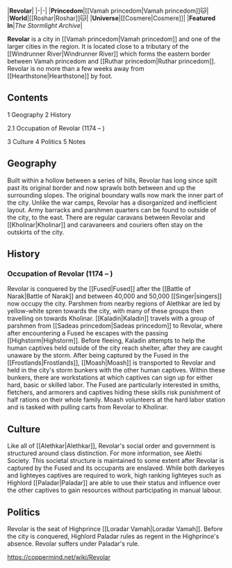 |**Revolar**|
|-|-|
|**Princedom**|[[Vamah princedom\|Vamah princedom]]🐱︎|
|**World**|[[Roshar\|Roshar]]🐱︎|
|**Universe**|[[Cosmere\|Cosmere]]|
|**Featured In**|*The Stormlight Archive*|

**Revolar** is a city in [[Vamah princedom\|Vamah princedom]] and one of the larger cities in the region. It is located close to a tributary of the [[Windrunner River\|Windrunner River]] which forms the eastern border between Vamah princedom and [[Ruthar princedom\|Ruthar princedom]]. Revolar is no more than a few weeks away from [[Hearthstone\|Hearthstone]] by foot.

## Contents

1 Geography
2 History

2.1 Occupation of Revolar (1174 – )


3 Culture
4 Politics
5 Notes


## Geography
Built within a hollow between a series of hills, Revolar has long since spilt past its original border and now sprawls both between and up the surrounding slopes. The original boundary walls now mark the inner part of the city. Unlike the war camps, Revolar has a disorganized and inefficient layout.
Army barracks and parshmen quarters can be found to outside of the city, to the east. There are regular caravans between Revolar and [[Kholinar\|Kholinar]] and caravaneers and couriers often stay on the outskirts of the city.

## History
### Occupation of Revolar (1174 – )
Revolar is conquered by the [[Fused\|Fused]] after the [[Battle of Narak\|Battle of Narak]] and between 40,000 and 50,000 [[Singer\|singers]] now occupy the city. Parshmen from nearby regions of Alethkar are led by yellow-white spren towards the city, with many of these groups then travelling on towards Kholinar. [[Kaladin\|Kaladin]] travels with a group of parshmen from [[Sadeas princedom\|Sadeas princedom]] to Revolar, where after encountering a Fused he escapes with the passing [[Highstorm\|Highstorm]]. Before fleeing, Kaladin attempts to help the human captives held outside of the city reach shelter, after they are caught unaware by the storm.
After being captured by the Fused in the [[Frostlands\|Frostlands]], [[Moash\|Moash]] is transported to Revolar and held in the city's storm bunkers with the other human captives. Within these bunkers, there are workstations at which captives can sign up for either hard, basic or skilled labor. The Fused are particularly interested in smiths, fletchers, and armorers and captives hiding these skills risk punishment of half rations on their whole family. Moash volunteers at the hard labor station and is tasked with pulling carts from Revolar to Kholinar.

## Culture
Like all of [[Alethkar\|Alethkar]], Revolar's social order and government is structured around class distinction. For more information, see Alethi Society.
This societal structure is maintained to some extent after Revolar is captured by the Fused and its occupants are enslaved. While both darkeyes and lighteyes captives are required to work, high ranking lighteyes such as Highlord [[Paladar\|Paladar]] are able to use their status and influence over the other captives to gain resources without participating in manual labour.

## Politics
Revolar is the seat of Highprince [[Loradar Vamah\|Loradar Vamah]]. Before the city is conquered, Highlord Paladar rules as regent in the Highprince's absence. Revolar suffers under Paladar's rule.



https://coppermind.net/wiki/Revolar